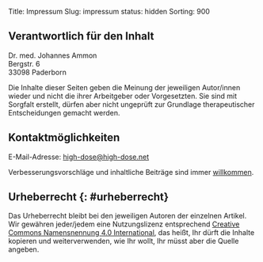 Title: Impressum
Slug: impressum
status: hidden
Sorting: 900

## Verantwortlich für den Inhalt

Dr. med. Johannes Ammon<br>Bergstr. 6<br>33098 Paderborn

Die Inhalte dieser Seiten geben die Meinung der jeweiligen Autor/innen wieder
und nicht die ihrer Arbeitgeber oder Vorgesetzten.
Sie sind mit Sorgfalt erstellt, dürfen aber nicht ungeprüft
zur Grundlage therapeutischer Entscheidungen gemacht werden.

## Kontaktmöglichkeiten

E-Mail-Adresse: [high-dose@high-dose.net](mailto:high-dose@high-dose.net)

Verbesserungsvorschläge und inhaltliche Beiträge sind immer [willkommen](contribute).

## Urheberrecht {: #urheberrecht}

Das Urheberrecht bleibt bei den jeweiligen Autoren der einzelnen Artikel. Wir gewähren jeder/jedem eine Nutzungslizenz entsprechend [Creative Commons Namensnennung 4.0 International](https://creativecommons.org/licenses/by/4.0/deed.de), das heißt, Ihr dürft die Inhalte kopieren und weiterverwenden, wie Ihr wollt, Ihr müsst aber die Quelle angeben.
